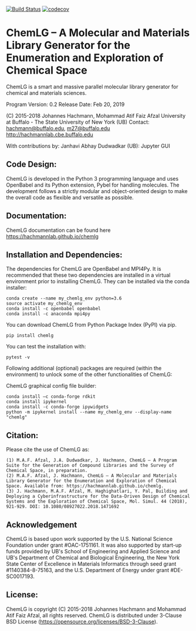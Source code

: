 [![Build Status](https://travis-ci.org/hachmannlab/chemlg.svg?branch=master)](https://travis-ci.org/hachmannlab/chemlg)
[![codecov](https://codecov.io/gh/hachmannlab/chemlg/branch/master/graph/badge.svg)](https://codecov.io/gh/hachmannlab/chemlg)
# ChemLG – A Molecular and Materials Library Generator for the Enumeration and Exploration of Chemical Space
ChemLG is a smart and massive parallel molecular library generator for chemical and materials sciences.

Program Version: 0.2
Release Date: Feb 20, 2019


(C) 2015-2018 Johannes Hachmann, Mohammad Atif Faiz Afzal
University at Buffalo - The State University of New York (UB)
Contact: hachmann@buffalo.edu, m27@buffalo.edu
http://hachmannlab.cbe.buffalo.edu

With contributions by:
Janhavi Abhay Dudwadkar (UB): Jupyter GUI

## Code Design:
ChemLG is developed in the Python 3 programming language and uses OpenBabel and its Python extension, Pybel for handling molecules. The development follows a strictly modular and object-oriented design to make the overall code as flexible and versatile as possible.

## Documentation:
ChemLG documentation can be found here https://hachmannlab.github.io/chemlg

## Installation and Dependencies:
The dependencies for ChemLG are OpenBabel and MPI4Py. It is recommended that these two dependencies are installed in a virtual environment prior to installing ChemLG. They can be installed via the conda installer:


    conda create --name my_chemlg_env python=3.6
    source activate my_chemlg_env
    conda install -c openbabel openbabel
    conda install -c anaconda mpi4py
    
You can download ChemLG from Python Package Index (PyPI) via pip. 

    pip install chemlg


You can test the installation with:

    pytest -v


Following additional (optional) packages are required (within the environment) to unlock some of the other functionalities of ChemLG:

ChemLG graphical config file builder:

    conda install –c conda-forge rdkit
    conda install ipykernel
    conda install -c conda-forge ipywidgets
    python -m ipykernel install --name my_chemlg_env --display-name "chemlg"



## Citation:
Please cite the use of ChemLG as:


    (1) M.A.F. Afzal, J.A. Dudwadkar, J. Hachmann, ChemLG – A Program Suite for the Generation of Compound Libraries and the Survey of Chemical Space, in preparation.
    (2) M.A.F. Afzal, J. Hachmann, ChemLG – A Molecular and Materials Library Generator for the Enumeration and Exploration of Chemical Space. Available from: https://hachmannlab.github.io/chemlg. 
    (3) J. Hachmann, M.A.F. Afzal, M. Haghighatlari, Y. Pal, Building and Deploying a Cyberinfrastructure for the Data-Driven Design of Chemical Systems and the Exploration of Chemical Space, Mol. Simul. 44 (2018), 921-929. DOI: 10.1080/08927022.2018.1471692

## Acknowledgement
ChemLG is based upon work supported by the U.S. National Science Foundation under grant #OAC-1751161. It was also supported by start-up funds provided by UB's School of Engineering and Applied Science and UB's Department of Chemical and Biological Engineering, the New York State Center of Excellence in Materials Informatics through seed grant #1140384-8-75163, and the U.S. Department of Energy under grant #DE-SC0017193.

## License:
ChemLG is copyright (C) 2015-2018 Johannes Hachmann and Mohammad Atif Faiz Afzal, all rights reserved. 
ChemLG is distributed under 3-Clause BSD License (https://opensource.org/licenses/BSD-3-Clause).
